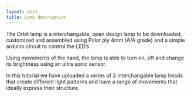 ```yaml
---
layout: post
title: Lamp description
---
```


<p>The Orbit lamp is a interchangable, open design lamp to be downloaded, customized and assembled using Polar ply 4mm (A/A grade) and a simple arduino circuit to control the LED’s.</p>

<p>Using movements of the hand, the lamp is able to turn on, off and change its brightness using an ultra sonic sensor.</p>

<p>In this tutorial we have uploaded a series of 2 interchangable lamp heads that create different light patterns and have a range of movements that ideally express their structure.</p>